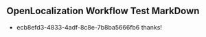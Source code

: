 ## OpenLocalization Workflow Test MarkDown
* ecb8efd3-4833-4adf-8c8e-7b8ba5666fb6 thanks!

<!--HONumber=Aug16_HO3-->


